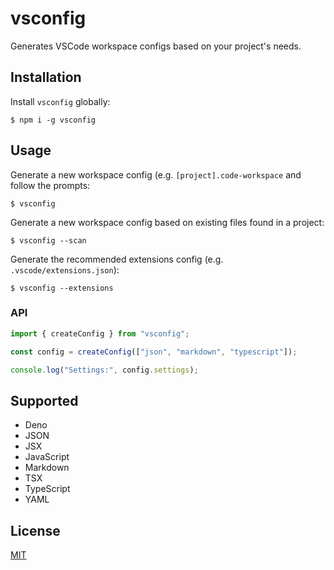 # vsconfig

Generates VSCode workspace configs based on your project's needs.

## Installation

Install `vsconfig` globally:

```console
$ npm i -g vsconfig
```

## Usage

Generate a new workspace config (e.g. `[project].code-workspace` and follow the
prompts:

```
$ vsconfig
```

Generate a new workspace config based on existing files found in a project:

```
$ vsconfig --scan
```

Generate the recommended extensions config (e.g. `.vscode/extensions.json`):

```
$ vsconfig --extensions
```

### API

```typescript
import { createConfig } from "vsconfig";

const config = createConfig(["json", "markdown", "typescript"]);

console.log("Settings:", config.settings);
```

## Supported

- Deno
- JSON
- JSX
- JavaScript
- Markdown
- TSX
- TypeScript
- YAML

## License

[MIT](https://choosealicense.com/licenses/mit/)

